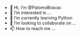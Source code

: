 - 👋 Hi, I’m @PalomoBravas
- 👀 I’m interested in ...
- 🌱 I’m currently learning Python
- 💞️ I’m looking to collaborate on ...
- 📫 How to reach me ...

<!---
PalomoBravas/PalomoBravas is a ✨ special ✨ repository because its `README.md` (this file) appears on your GitHub profile.
You can click the Preview link to take a look at your changes.
--->
